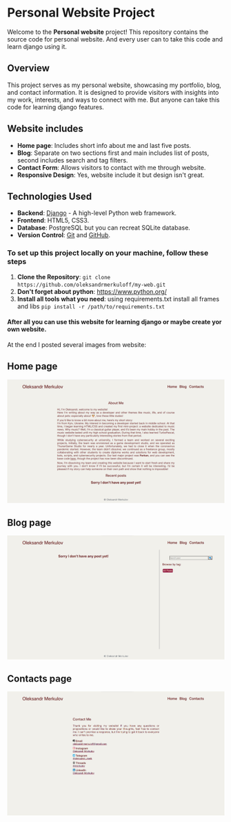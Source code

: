 # Personal Website Project

Welcome to the **Personal website** project! This repository contains the source code for personal website.
And every user can to take this code and learn django using it.

## Overview

This project serves as my personal website, showcasing my portfolio, blog, and contact information. It is designed to provide visitors with insights into my work, interests, and ways to connect with me.
But anyone can take this code for learning django features.

## Website includes

- **Home page**: Includes short info about me and last five posts.
- **Blog**: Separate on two sections first and main includes list of posts, second includes search and tag filters.
- **Contact Form**: Allows visitors to contact with me through website.
- **Responsive Design**: Yes, website include it but design isn't great.

## Technologies Used

- **Backend**: [Django](https://www.djangoproject.com/) - A high-level Python web framework.
- **Frontend**: HTML5, CSS3.
- **Database**: PostgreSQL but you can recreat SQLite database.
- **Version Control**: [Git](https://git-scm.com/) and [GitHub](https://github.com/).

### To set up this project locally on your machine, follow these steps

1. **Clone the Repository**: `git clone https://github.com/oleksandrmerkuloff/my-web.git`
2. **Don't forget about python**: https://www.python.org/
3. **Install all tools what you need**: using requirements.txt install all frames and libs `pip install -r /path/to/requirements.txt`

#### After all you can use this website for learning django or maybe create yor own website.

At the end I posted several images from website:

## Home page

![home image](readme_imgs/home.png)

## Blog page

![home image](readme_imgs/blog.png)

## Contacts page

![home image](readme_imgs/contacts.png)

